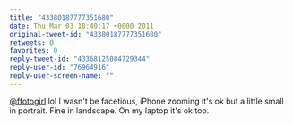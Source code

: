 ```yaml
---
title: "43380187777351680"
date: Thu Mar 03 18:40:17 +0000 2011
original-tweet-id: "43380187777351680"
retweets: 0
favorites: 0
reply-tweet-id: "43368125084729344"
reply-user-id: "76964916"
reply-user-screen-name: ""
---
```

<a href="https://twitter.com/ffotogirl">@ffotogirl</a> lol I wasn't be facetious, iPhone zooming it's ok but a little small in portrait. Fine in landscape. On my laptop it's ok too.
